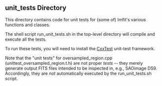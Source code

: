 ## unit_tests Directory

This directory contains code for unit tests for (some of) Imfit's various functions and classes.

The shell script run\_unit\_tests.sh in the top-level directory will compile and execute all
the tests.

To run these tests, you will need to install the [CxxTest](http://cxxtest.com) unit-test framework.

Note that the "unit tests" for oversampled_region.cpp (unittest\_oversampled\_region.t.h) are not
proper *tests* -- they merely generate output FITS files intended to be inspected in, e.g.,
SAOimage DS9. Accordingly, they are *not* automatically executed by the run\_unit\_tests.sh
script.
